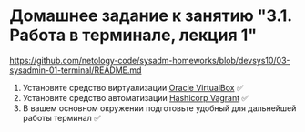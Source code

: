 # Домашнее задание к занятию "3.1. Работа в терминале, лекция 1"

https://github.com/netology-code/sysadm-homeworks/blob/devsys10/03-sysadmin-01-terminal/README.md

1. Установите средство виртуализации [Oracle VirtualBox](https://www.virtualbox.org/) ✅
2. Установите средство автоматизации [Hashicorp Vagrant](https://www.vagrantup.com/) ✅
3. В вашем основном окружении подготовьте удобный для дальнейшей работы терминал ✅
